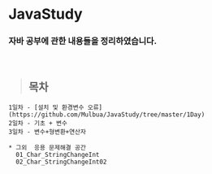 # JavaStudy

### 자바 공부에 관한 내용들을 정리하였습니다.
<br/>

> ## 목차 <br>
    1일차 - [설치 및 환경변수 오류](https://github.com/Mulbua/JavaStudy/tree/master/1Day)
    2일차 - 기초 + 변수
    3일차 - 변수+형변환+연산자
    
    * 그외  응용 문제해결 공간
      01_Char_StringChangeInt
      02_Char_StringChangeInt02


